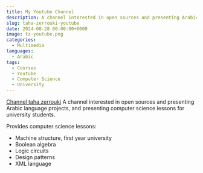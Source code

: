 ```yaml
---
title: My Youtube Channel
description: A channel interested in open sources and presenting Arabic language projects, and presenting computer science lessons
slug: taha-zerrouki-youtube
date: 2024-08-28 00:00:00+0000
image: tz-youtube.png
categories:
  - Multimedia
languages:
  - Arabic
tags:
  - Courses
  - Youtube
  - Computer Science
  - University
---
```


[Channel taha zerrouki](https://www.youtube.com/@taha.zerrouki) A channel interested in open sources and presenting Arabic language projects, and presenting computer science lessons for university students.

Provides computer science lessons:

- Machine structure, first year university
- Boolean algebra
- Logic circuits
- Design patterns
- XML ​​language
